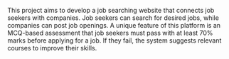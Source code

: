This project aims to develop a job searching website that connects job seekers with companies.
Job seekers can search for desired jobs, while companies can post job openings. A unique
feature of this platform is an MCQ-based assessment that job seekers must pass with at least
70% marks before applying for a job. If they fail, the system suggests relevant courses to
improve their skills.

